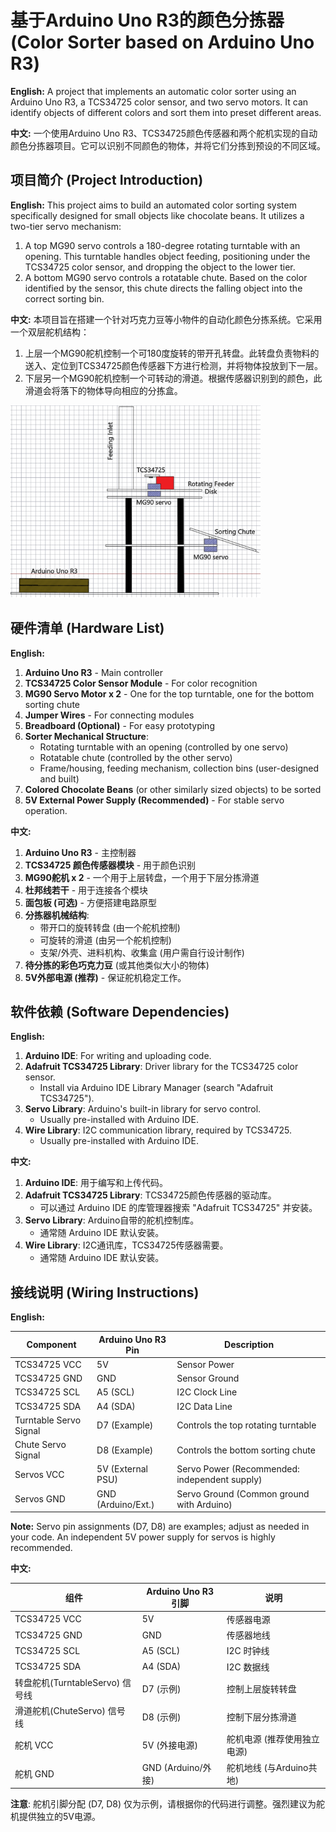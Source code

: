 # 基于Arduino Uno R3的颜色分拣器 (Color Sorter based on Arduino Uno R3)  

**English:** A project that implements an automatic color sorter using an Arduino Uno R3, a TCS34725 color sensor, and two servo motors. It can identify objects of different colors and sort them into preset different areas.

**中文:** 一个使用Arduino Uno R3、TCS34725颜色传感器和两个舵机实现的自动颜色分拣器项目。它可以识别不同颜色的物体，并将它们分拣到预设的不同区域。

## 项目简介 (Project Introduction)

**English:**
This project aims to build an automated color sorting system specifically designed for small objects like chocolate beans. It utilizes a two-tier servo mechanism:
1.  A top MG90 servo controls a 180-degree rotating turntable with an opening. This turntable handles object feeding, positioning under the TCS34725 color sensor, and dropping the object to the lower tier.
2.  A bottom MG90 servo controls a rotatable chute. Based on the color identified by the sensor, this chute directs the falling object into the correct sorting bin.

**中文:**
本项目旨在搭建一个针对巧克力豆等小物件的自动化颜色分拣系统。它采用一个双层舵机结构：
1.  上层一个MG90舵机控制一个可180度旋转的带开孔转盘。此转盘负责物料的送入、定位到TCS34725颜色传感器下方进行检测，并将物体投放到下一层。
2.  下层另一个MG90舵机控制一个可转动的滑道。根据传感器识别到的颜色，此滑道会将落下的物体导向相应的分拣盒。

![image](https://github.com/SqyLt/Arduino-Uno-R3-Color-Sorter/blob/main/%E5%9B%BE%E7%89%87%201.png)

## 硬件清单 (Hardware List)

**English:**
1.  **Arduino Uno R3** - Main controller
2.  **TCS34725 Color Sensor Module** - For color recognition
3.  **MG90 Servo Motor x 2** - One for the top turntable, one for the bottom sorting chute
4.  **Jumper Wires** - For connecting modules
5.  **Breadboard (Optional)** - For easy prototyping
6.  **Sorter Mechanical Structure**:
    *   Rotating turntable with an opening (controlled by one servo)
    *   Rotatable chute (controlled by the other servo)
    *   Frame/housing, feeding mechanism, collection bins (user-designed and built)
7.  **Colored Chocolate Beans** (or other similarly sized objects) to be sorted
8.  **5V External Power Supply (Recommended)** - For stable servo operation.

**中文:**
1.  **Arduino Uno R3** - 主控制器
2.  **TCS34725 颜色传感器模块** - 用于颜色识别
3.  **MG90舵机 x 2** - 一个用于上层转盘，一个用于下层分拣滑道
4.  **杜邦线若干** - 用于连接各个模块
5.  **面包板 (可选)** - 方便搭建电路原型
6.  **分拣器机械结构**:
    *   带开口的旋转转盘 (由一个舵机控制)
    *   可旋转的滑道 (由另一个舵机控制)
    *   支架/外壳、进料机构、收集盒 (用户需自行设计制作)
7.  **待分拣的彩色巧克力豆** (或其他类似大小的物体)
8.  **5V外部电源 (推荐)** - 保证舵机稳定工作。

## 软件依赖 (Software Dependencies)

**English:**
1.  **Arduino IDE**: For writing and uploading code.
2.  **Adafruit TCS34725 Library**: Driver library for the TCS34725 color sensor.
    -   Install via Arduino IDE Library Manager (search "Adafruit TCS34725").
3.  **Servo Library**: Arduino's built-in library for servo control.
    -   Usually pre-installed with Arduino IDE.
4.  **Wire Library**: I2C communication library, required by TCS34725.
    -   Usually pre-installed with Arduino IDE.

**中文:**
1.  **Arduino IDE**: 用于编写和上传代码。
2.  **Adafruit TCS34725 Library**: TCS34725颜色传感器的驱动库。
    -   可以通过 Arduino IDE 的库管理器搜索 "Adafruit TCS34725" 并安装。
3.  **Servo Library**: Arduino自带的舵机控制库。
    -   通常随 Arduino IDE 默认安装。
4.  **Wire Library**: I2C通讯库，TCS34725传感器需要。
    -   通常随 Arduino IDE 默认安装。

## 接线说明 (Wiring Instructions)

**English:**

| Component                  | Arduino Uno R3 Pin | Description                                      |
| -------------------------- | ------------------ | ------------------------------------------------ |
| TCS34725 VCC               | 5V                 | Sensor Power                                     |
| TCS34725 GND               | GND                | Sensor Ground                                    |
| TCS34725 SCL               | A5 (SCL)           | I2C Clock Line                                   |
| TCS34725 SDA               | A4 (SDA)           | I2C Data Line                                    |
| Turntable Servo Signal     | D7 (Example)       | Controls the top rotating turntable              |
| Chute Servo Signal         | D8 (Example)       | Controls the bottom sorting chute                |
| Servos VCC                 | 5V (External PSU)  | Servo Power (Recommended: independent supply)    |
| Servos GND                 | GND (Arduino/Ext.) | Servo Ground (Common ground with Arduino)        |

**Note:** Servo pin assignments (D7, D8) are examples; adjust as needed in your code. An independent 5V power supply for servos is highly recommended.

**中文:**

| 组件                | Arduino Uno R3 引脚 | 说明                                          |
| ------------------- | ------------------- | --------------------------------------------- |
| TCS34725 VCC        | 5V                  | 传感器电源                                    |
| TCS34725 GND        | GND                 | 传感器地线                                    |
| TCS34725 SCL        | A5 (SCL)            | I2C 时钟线                                    |
| TCS34725 SDA        | A4 (SDA)            | I2C 数据线                                    |
| 转盘舵机(TurntableServo) 信号线 | D7 (示例)           | 控制上层旋转转盘                               |
| 滑道舵机(ChuteServo) 信号线   | D8 (示例)           | 控制下层分拣滑道                               |
| 舵机 VCC            | 5V (外接电源)       | 舵机电源 (推荐使用独立电源)                     |
| 舵机 GND            | GND (Arduino/外接)  | 舵机地线 (与Arduino共地)                       |

**注意**: 舵机引脚分配 (D7, D8) 仅为示例，请根据你的代码进行调整。强烈建议为舵机提供独立的5V电源。

